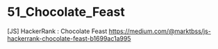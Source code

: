 # 51_Chocolate_Feast
[JS] HackerRank : Chocolate Feast
https://medium.com/@marktbss/js-hackerrank-chocolate-feast-b1699ac1a995

